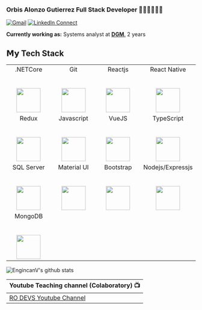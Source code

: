 ### Orbis Alonzo Gutierrez Full Stack Developer 🐱‍👤🤸‍♂️👩‍💻

[![Gmail](https://img.shields.io/badge/gmail-%23B23121.svg?&style=for-the-badge&logo=gmail&logoColor=white
)](mailto:orbisalonzo@gmail.com?subject=From%20GitHub&cc=orbisalonzo@gmail.com&body=Hi,%20there.%20Found%20you%20from%20GitHub.)
[![LinkedIn Connect](https://img.shields.io/badge/linkedin-%230077B5.svg?&style=for-the-badge&logo=linkedin&logoColor=white)](https://www.linkedin.com/in/orbis-alonzo-gutierrez-54564716a/)


**Currently working as:** Systems analyst at <a href="https://migracion.gob.do/en/" target="_blank"><b>DGM</b>.</a> 2 years

## 𝗠𝘆 Tech Stack
<table>
  <tbody>
    <tr valign="top">
      <td width="25%" align="center">
        <span>.NETCore</span><br><br><br>
        <img height="64px" src="https://upload.wikimedia.org/wikipedia/commons/thumb/e/ee/.NET_Core_Logo.svg/1200px-.NET_Core_Logo.svg.png">
      </td>
      <td width="25%" align="center">
        <span>Git</span><br><br><br>
        <img height="64px" src="https://cdn.svgporn.com/logos/git-icon.svg">
      </td>
      <td width="25%" align="center">
        <span>Reactjs</span><br><br><br>
        <img height="64px" src="https://cdn.svgporn.com/logos/react.svg">
      </td>
      </td>
        <td width="25%" align="center">
        <span>React Native</span><br><br><br>
        <img height="64px" src="https://cdn.svgporn.com/logos/react.svg">
      </td>
    </tr>
    <tr valign="top">
       </td>
        <td width="25%" align="center">
        <span>Redux</span><br><br><br>
        <img height="64px" src="https://cdn.svgporn.com/logos/redux.svg">
      </td>
      <td width="25%" align="center">
        <span>Javascript</span><br><br><br>
        <img height="64px" src="https://cdn.svgporn.com/logos/javascript.svg">
      </td>
      <td width="25%" align="center">
        <span>VueJS</span><br><br><br>
        <img height="64px" src="https://cdn.svgporn.com/logos/vue.svg">
      </td>
      <td width="25%" align="center">
        <span>TypeScript</span><br><br><br>
        <img height="64px" src="https://cdn.svgporn.com/logos/typescript-icon.svg">
      </td>
    </tr>
    <tr valign="top">
        <td width="25%" align="center">
        <span>SQL Server</span><br><br><br>
        <img height="64px" src="https://allvectorlogo.com/img/2017/02/microsoft-sql-server-logo.png">
      </td>
      <td width="25%" align="center">
        <span>Material UI</span><br><br><br>
        <img height="64px" src="https://cdn.svgporn.com/logos/material-ui.svg">
      </td>  
     <td width="25%" align="center">
        <span>Bootstrap</span><br><br><br>
        <img height="64px" src="https://cdn.svgporn.com/logos/bootstrap.svg">
      </td>
  <td width="25%" align="center">
        <span>Nodejs/Expressjs</span><br><br><br>
        <img height="64px" src="https://cdn.svgporn.com/logos/express.svg">
  </td>
    </tr>
    <tr valign="top">
    <td width="25%" align="center"><span>MongoDB</span><br><br><br><img height="64px" src="https://cdn.svgporn.com/logos/mongodb.svg"></td>
  </tr>
   
  </tbody>
</table>

![EngincanV's github stats](https://github-readme-stats.vercel.app/api?username=Orbis25&show_icons=true&line_height=30)


| Youtube Teaching channel (Colaboratory) :tv: |
| :--- |
| [RO DEVS Youtube Channel](https://www.youtube.com/channel/UCHjyhBUaqk3HFsf7f-TrfXw) 

